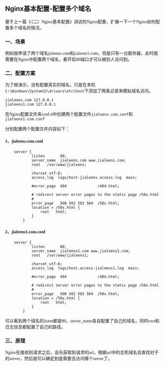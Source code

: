 
## Nginx基本配置-配置多个域名

<font face=微软雅黑>
基于上一篇《（二）Nginx基本配置》讲述的Nginx配置，扩展一下一个Nginx如何配置多个域名的情况。 

### 一、场景

例如我申请了两个域名jialeens.com和jialeens1.com，但是只有一台服务器，此时就需要在Nginx中配置两个域名，都开启80端口才可以被别人访问到。

### 二、配置方案

为了做演示，没有配置真实的域名，只是在本机`C:\Windows\System32\drivers\etc\host`下添加了两条记录来模拟域名访问。

    jialeens.com 127.0.0.1
    jialeens1.com 127.0.0.1

在Nginx配置文件夹conf.d中创建两个配置文件`jialeens.com.conf`和`jialeens1.com.conf`

分别配置两个配置文件内容如下：

#### 1、jialeens.com.conf

```nginx
    server {
            listen       80;
            server_name  jialeens.com www.jialeens.com;
            root   /var/www/jialeens;
    
            charset utf-8;
            access_log  logs/host-jialeens.access.log  main;
    
            #error_page  404              /404.html;
    
            # redirect server error pages to the static page /50x.html
            #
            error_page   500 502 503 504  /50x.html;
            location = /50x.html {
                root   html;
            }
        }
```

#### 2、jialeens1.com.conf

```nginx
    server {
            listen       80;
            server_name  jialeens1.com www.jialeens1.com;
            root   /var/www/jialeens1;
    
            charset utf-8;
            access_log  logs/host.access-jialeens1.log  main;
    
            #error_page  404              /404.html;
    
            # redirect server error pages to the static page /50x.html
            #
            error_page   500 502 503 504  /50x.html;
            location = /50x.html {
                root   html;
            }
        }
```

可以看到两个域名的listen都是80，server_name各自配置了自己的域名，同时root和日志信息都配置了自己的路径。

### 三、原理

Nginx在接收到请求之后，会先获取到请求的url，根据url中的主机域名去查找对于的server，然后就可以确定到底需要去访问哪个server了。

</font>